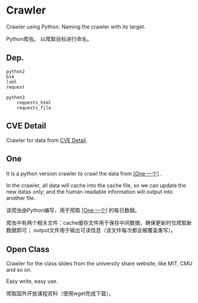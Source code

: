 # Crawler
Crawler using Python.
Naming the crawler with its target.

Python爬虫。
以爬取目标进行命名。

## Dep.
```
python2
bs4
lxml
request

python3
    requests_html
    requests_file
```

## CVE Detail
Crawler for data from [CVE Detail](https://www.cvedetails.com).

## One
It is a python version crawler to crawl the data from [[One·一个]](http://wufazhuce.com/) .

In the crawler, all data will cache into the cache file, so we can update the new datas only; 
and the human-readable information will output into another file.

该爬虫由Python编写，用于爬取 [[One·一个]](http://wufazhuce.com/) 的每日数据。

爬虫中有两个相关文件：cache缓存文件用于保存中间数据，确保更新时仅爬取新数据即可；
output文件用于输出可读信息（该文件每次都会被覆盖重写）。

## Open Class
Crawler for the class slides from the university share website, like MIT, CMU and so on.

Easy write, easy use.

爬取国外开放课程资料（使用wget完成下载）。